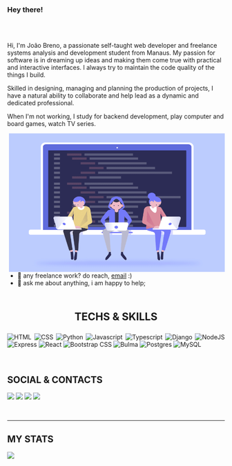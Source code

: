 ### Hey there! 


<br />

<br />


Hi, I'm João Breno, a passionate self-taught web developer and freelance systems analysis and development student from Manaus. My passion for software is in dreaming up ideas and making them come true with practical and interactive interfaces. I always try to maintain the code quality of the things I build.

Skilled in designing, managing and planning the production of projects, I have a natural ability to collaborate and help lead as a dynamic and dedicated professional.

When I'm not working, I study for backend development, play computer and board games, watch TV series.


  <img align="right" alt="GIF" src="code_team.gif" width="500" height="320" />
  
- 💼 any freelance work? do reach, [email](mailto:jbrenopamplona@gmail.com) :)
- 💬 ask me about anything, i am happy to help;

<br />

<p align="center" style="font-size: 24px; font-weight: bold;">TECHS & SKILLS</p>
<p align="justify">
 <img alt="HTML" src="https://img.shields.io/badge/html5-%230d1117.svg?style=for-the-badge&logo=html5"/>
 <img alt="CSS" src="https://img.shields.io/badge/css3-%230d1117.svg?style=for-the-badge&logo=css3&logoColor=1572B6"/>
 <img alt="Python" src="https://img.shields.io/badge/python-%230d1117.svg?style=for-the-badge&logo=python"/>
 <img alt="Javascript" src="https://img.shields.io/badge/javascript-%230d1117.svg?style=for-the-badge&logo=javascript"/>
 <img alt="Typescript" src="https://img.shields.io/badge/typescript-%230d1117.svg?style=for-the-badge&logo=typescript"/>
 <img alt="Django" src="https://img.shields.io/badge/django-%230d1117.svg?style=for-the-badge&logo=django"/>
 <img alt="NodeJS" src="https://img.shields.io/badge/nodejs-%230d1117.svg?style=for-the-badge&logo=nodedotjs"/>
 <img alt="Express" src="https://img.shields.io/badge/express-%230d1117.svg?style=for-the-badge&logo=express"/>
 <img alt="React" src="https://img.shields.io/badge/react-%230d1117.svg?style=for-the-badge&logo=react"/>
 <img alt="Bootstrap CSS" src="https://img.shields.io/badge/bootstrap-%230d1117?style=for-the-badge&logo=bootstrap"/>
 <img alt="Bulma" src="https://img.shields.io/badge/bulma-%230d1117?style=for-the-badge&logo=bulma"/>
 <img alt="Postgres" src="https://img.shields.io/badge/postgresql-%230d1117.svg?style=for-the-badge&logo=postgresql"/>
 <img alt="MySQL" src="https://img.shields.io/badge/mysql-%230d1117.svg?style=for-the-badge&logo=mysql"/>
 
</p>
 
<br />

## SOCIAL & CONTACTS
<p align="justify">
<a href="https://www.linkedin.com/in/brenopamplona"><img src="https://img.shields.io/badge/linkedin-%230d1117.svg?style=for-the-badge&logo=linkedin&logoColor=0077B5"/></a>
<a href="https://www.instagram.com/joaobrenopamplona"><img src="https://img.shields.io/badge/joaobrenopamplona-%230d1117.svg?style=for-the-badge&logo=Instagram&logoColor=#E4405F"/></a>
<a href="https://t.me/brenopamplona"><img src="https://img.shields.io/badge/Telegram-%230d1117?style=for-the-badge&logo=telegram&logoColor=#E4405F"/></a>
<a href="https://twitter.com/joaobDEV"><img src="https://img.shields.io/badge/@joaobDEV-%230d1117.svg?style=for-the-badge&logo=Twitter&logoColor=#1DA1F2"/></a>

</p>

<br />
<hr>

## MY STATS
<p align="left">

 <img width="43%" src="https://github-readme-stats.vercel.app/api/top-langs?username=joaobreno&hide=c%23,scss&count_private=true&include_all_commits=true&show_icons=true&theme=dracula&icon_color=DAD3AF&layout=compact&hide_border=true&border_radius=15&bg_color=0d1117"/>